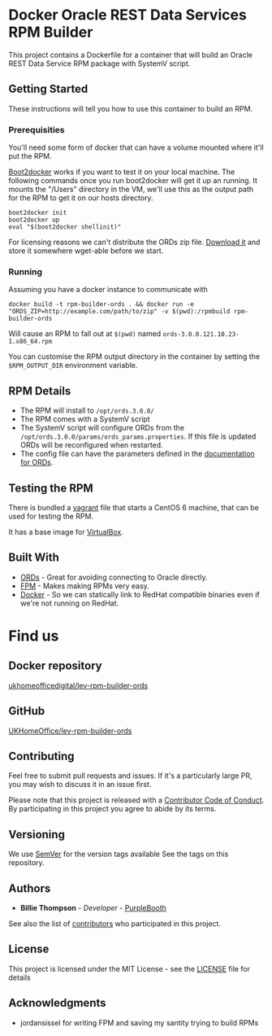 # Docker Oracle REST Data Services RPM Builder

This project contains a Dockerfile for a container that will build an Oracle REST Data Service RPM package with SystemV script.

## Getting Started

These instructions will tell you how to use this container to build an RPM.

### Prerequisities

You'll need some form of docker that can have a volume mounted where it'll put the RPM. 

[Boot2docker](http://boot2docker.io/) works if you want to test it on your local machine. The following commands once you run boot2docker will get it up an running. It mounts the "/Users" directory in the VM, we'll use this as the output path for the RPM to get it on our hosts directory.  

```
boot2docker init 
boot2docker up 
eval "$(boot2docker shellinit)"
```

For licensing reasons we can't distribute the ORDs zip file. [Download it](http://www.oracle.com/technetwork/developer-tools/rest-data-services/ords-30-downloads-2373781.html) and store it somewhere wget-able before we start.

### Running

Assuming you have a docker instance to communicate with

```shell
docker build -t rpm-builder-ords . && docker run -e "ORDS_ZIP=http://example.com/path/to/zip" -v $(pwd):/rpmbuild rpm-builder-ords 
```

Will cause an RPM to fall out at ```$(pwd)``` named ```ords-3.0.0.121.10.23-1.x86_64.rpm```

You can customise the RPM output directory in the container by setting the ```$RPM_OUTPUT_DIR``` environment variable.

## RPM Details

* The RPM will install to `/opt/ords.3.0.0/`
* The RPM comes with a SystemV script
* The SystemV script will configure ORDs from the `/opt/ords.3.0.0/params/ords_params.properties`. If this file is updated ORDs will be reconfigured when restarted. 
* The config file can have the parameters defined in the [documentation for ORDs](https://docs.oracle.com/cd/E56351_01/doc.30/e56293/config_file.htm#AELIG7204).

## Testing the RPM

There is bundled a [vagrant](https://www.vagrantup.com/) file that starts a CentOS 6 machine, that can be used for testing the RPM.

It has a base image for [VirtualBox](https://www.virtualbox.org/).

## Built With

* [ORDs](http://www.oracle.com/technetwork/developer-tools/rest-data-services) - Great for avoiding connecting to Oracle directly.
* [FPM](https://github.com/jordansissel/fpm) - Makes making RPMs very easy.
* [Docker](https://www.docker.com) - So we can statically link to RedHat compatible binaries even if we're not running on RedHat.

# Find us

##  Docker repository
[ukhomeofficedigital/lev-rpm-builder-ords](https://registry.hub.docker.com/u/ukhomeofficedigital/lev-rpm-builder-ords)

## GitHub
[UKHomeOffice/lev-rpm-builder-ords](https://github.com/UKHomeOffice/lev-rpm-builder-ords)


## Contributing

Feel free to submit pull requests and issues. If it's a particularly large PR, you may wish to discuss it in an issue first.

Please note that this project is released with a [Contributor Code of Conduct](https://github.com/UKHomeOffice/lev-rpm-builder-ords/blob/master/code_of_conduct.md). By participating in this project you agree to abide by its terms.

## Versioning

We use [SemVer](http://semver.io/) for the version tags available See the tags on this repository. 

## Authors

* **Billie Thompson** - *Developer* - [PurpleBooth](https://github.com/PurpleBooth)

See also the list of [contributors](https://github.com/UKHomeOffice/lev-rpm-builder-ords/contributors) who participated in this project.

## License

This project is licensed under the MIT License - see the [LICENSE](https://github.com/UKHomeOffice/lev-rpm-builder-ords/blob/master/LICENSE.md) file for details

## Acknowledgments

* jordansissel for writing FPM and saving my santity trying to build RPMs
